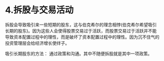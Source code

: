 # 4.拆股与交易活动
拆股会导致吸引来一些短期的股东，这与伯克希尔的理念相悖(伯克希尔希望吸引长期的股东)。因为这些人会使得股票交易过于活跃，而股票交易过于活跃并不能导致资本配置过程中的理性，而是破坏了资本配置过程中的理性。因为沉不住气的投资管理层会给经济增长使绊子。

吸引长期股东的方法：
通过政策和沟通。其中不随便拆股就是其中一项政策。